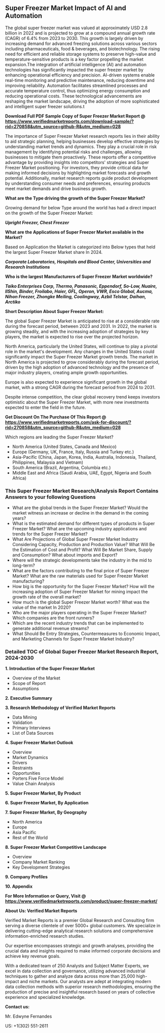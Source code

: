 <h2>Super Freezer Market Impact of AI and Automation</h2>The global super freezer market was valued at approximately USD 2.8 billion in 2022 and is projected to grow at a compound annual growth rate (CAGR) of 6.4% from 2023 to 2030. This growth is largely driven by increasing demand for advanced freezing solutions across various sectors including pharmaceuticals, food & beverages, and biotechnology. The rising need for efficient and reliable storage systems to preserve high-value and temperature-sensitive products is a key factor propelling the market expansion.The integration of artificial intelligence (AI) and automation technologies has significantly impacted the super freezer market by enhancing operational efficiency and precision. AI-driven systems enable real-time monitoring and predictive maintenance, reducing downtime and improving reliability. Automation facilitates streamlined processes and accurate temperature control, thus optimizing energy consumption and reducing operational costs. These technological advancements are reshaping the market landscape, driving the adoption of more sophisticated and intelligent super freezer solutions.t</p><p id="" class=""><strong>Download Full PDF Sample Copy of Super Freezer Market Report @ <a href="https://www.verifiedmarketreports.com/download-sample/?rid=270858&utm_source=github-R&utm_medium=028" target="_blank">https://www.verifiedmarketreports.com/download-sample/?rid=270858&utm_source=github-R&utm_medium=028</a></strong></p><p>The importance of&nbsp;Super Freezer Market research reports lies in their ability to aid strategic planning, helping businesses develop effective strategies by understanding market trends and dynamics. They play a crucial role in risk management by identifying potential risks and challenges, allowing businesses to mitigate them proactively. These reports offer a competitive advantage by providing insights into competitors' strategies and Super Freezer Market positioning. For investors, they provide critical data for making informed decisions by highlighting market forecasts and growth potential. Additionally, market research reports guide product development by understanding consumer needs and preferences, ensuring products meet market demands and drive business growth.</p><p><strong>What are the&nbsp;Type driving the growth of the Super Freezer Market?</strong></p><p id="" class="">Growing demand for below Type around the world has had a direct impact on the growth of the Super Freezer Market:</p><em><strong>Upright Freezer, Chest Freezer</strong></em></p><strong>What are the&nbsp;Applications&nbsp;of Super Freezer Market available in the Market?</strong></p><p id="" class="">Based on Application the Market is categorized into Below types that held the largest Super Freezer Market share In 2024.</p><em><strong>Corporate Laboratories, Hospitals and Blood Center, Universities and Research Institutions</strong></em></p><strong>Who is the largest Manufacturers of Super Freezer Market worldwide?</strong></p><p><em><strong>Taiko Enterprises Corp, Thermo, Panasonic, Eppendorf, So-Low, Nuaire, IlShin, Binder, Froilabo, Haier, GFL, Operon, VWR, Esco Global, Aucma, Nihon Freezer, Zhongke Meiling, Coolingway, Azbil Telstar, Daihan, Arctiko</strong></em></p><p id="" class=""><strong>Short Description About Super Freezer Market:</strong></p><p>The global Super Freezer Market is anticipated to rise at a considerable rate during the forecast period, between 2023 and 2031. In 2022, the market is growing steadily, and with the increasing adoption of strategies by key players, the market is expected to rise over the projected horizon.</p><p>North America, particularly the United States, will continue to play a pivotal role in the market's development. Any changes in the United States could significantly impact the Super Freezer Market growth trends. The market in North America is projected to grow considerably during the forecast period, driven by the high adoption of advanced technology and the presence of major industry players, creating ample growth opportunities.</p><p>Europe is also expected to experience significant growth in the global market, with a strong CAGR during the forecast period from 2024 to 2031.</p><p>Despite intense competition, the clear global recovery trend keeps investors optimistic about the Super Freezer Market, with more new investments expected to enter the field in the future.</p><p id="" class=""><strong>Get Discount On The Purchase Of This Report @ <a href="https://www.verifiedmarketreports.com/ask-for-discount/?rid=270858&utm_source=github-R&utm_medium=028" target="_blank">https://www.verifiedmarketreports.com/ask-for-discount/?rid=270858&utm_source=github-R&utm_medium=028</a></strong></p>Which regions are leading the Super Freezer Market?</p><ul><li>North America (United States, Canada and Mexico)</li><li>Europe (Germany, UK, France, Italy, Russia and Turkey etc.)</li><li>Asia-Pacific (China, Japan, Korea, India, Australia, Indonesia, Thailand, Philippines, Malaysia and Vietnam)</li><li>South America (Brazil, Argentina, Columbia etc.)</li><li>Middle East and Africa (Saudi Arabia, UAE, Egypt, Nigeria and South Africa)</li></ul><h3 id="" class="">This Super Freezer Market Research/Analysis Report Contains Answers to your following Questions</h3><ul><li>What are the global trends in the Super Freezer Market? Would the market witness an increase or decline in the demand in the coming years?</li><li>What is the estimated demand for different types of products in Super Freezer Market? What are the upcoming industry applications and trends for the Super Freezer Market?</li><li>What Are Projections of Global Super Freezer Market Industry Considering Capacity, Production and Production Value? What Will Be the Estimation of Cost and Profit? What Will Be Market Share, Supply and Consumption? What about imports and Export?</li><li>Where will the strategic developments take the industry in the mid to long-term?</li><li>What are the factors contributing to the final price of Super Freezer Market? What are the raw materials used for Super Freezer Market manufacturing?</li><li>How big is the opportunity for the Super Freezer Market? How will the increasing adoption of Super Freezer Market for mining impact the growth rate of the overall market?</li><li>How much is the global Super Freezer Market worth? What was the value of the market In 2020?</li><li>Who are the major players operating in the Super Freezer Market? Which companies are the front runners?</li><li>Which are the recent industry trends that can be implemented to generate additional revenue streams?</li><li>What Should Be Entry Strategies, Countermeasures to Economic Impact, and Marketing Channels for Super Freezer Market Industry?</li></ul><h3 id="" class="">Detailed TOC of Global Super Freezer Market Research Report, 2024-2030</h3><p id="" class=""><strong>1. Introduction of the Super Freezer Market</strong></p><ul><li>Overview of the Market</li><li>Scope of Report</li><li>Assumptions</li></ul><p id="" class=""><strong>2. Executive Summary</strong></p><p id="" class=""><strong>3. Research Methodology of Verified Market Reports</strong></p><ul><li>Data Mining</li><li>Validation</li><li>Primary Interviews</li><li>List of Data Sources</li></ul><p id="" class=""><strong>4. Super Freezer Market Outlook</strong></p><ul><li>Overview</li><li>Market Dynamics</li><li>Drivers</li><li>Restraints</li><li>Opportunities</li><li>Porters Five Force Model</li><li>Value Chain Analysis</li></ul><p id="" class=""><strong>5. Super Freezer Market, By Product</strong></p><p id="" class=""><strong>6. Super Freezer Market, By Application</strong></p><p id="" class=""><strong>7. Super Freezer Market, By Geography</strong></p><ul><li>North America</li><li>Europe</li><li>Asia Pacific</li><li>Rest of the World</li></ul><p id="" class=""><strong>8. Super Freezer Market Competitive Landscape</strong></p><ul><li>Overview</li><li>Company Market Ranking</li><li>Key Development Strategies</li></ul><p id="" class=""><strong>9. Company Profiles</strong></p><p id="" class=""><strong>10. Appendix</strong></p><p id="" class=""><strong>For More Information or Query, Visit @ <a href="https://www.verifiedmarketreports.com/product/super-freezer-market/" target="_blank">https://www.verifiedmarketreports.com/product/super-freezer-market/</a></strong></p><p id="" class=""><strong>About Us: Verified Market Reports</strong></p><p id="" class="">Verified Market Reports is a premier Global Research and Consulting firm serving a diverse clientele of over 5000+ global customers. We specialize in delivering cutting-edge analytical research solutions and comprehensive information-enriched research studies.</p><p id="" class="">Our expertise encompasses strategic and growth analyses, providing the crucial data and insights required to make informed corporate decisions and achieve key revenue goals.</p><p id="" class="">With a dedicated team of 250 Analysts and Subject Matter Experts, we excel in data collection and governance, utilizing advanced industrial techniques to gather and analyze data across more than 25,000 high-impact and niche markets. Our analysts are adept at integrating modern data collection methods with superior research methodologies, ensuring the production of precise and insightful research based on years of collective experience and specialized knowledge.</p><p id="" class=""><strong>Contact us:</strong></p><p id="" class="">Mr. Edwyne Fernandes</p><p id="" class="">US: +1(302) 551-2611</p>